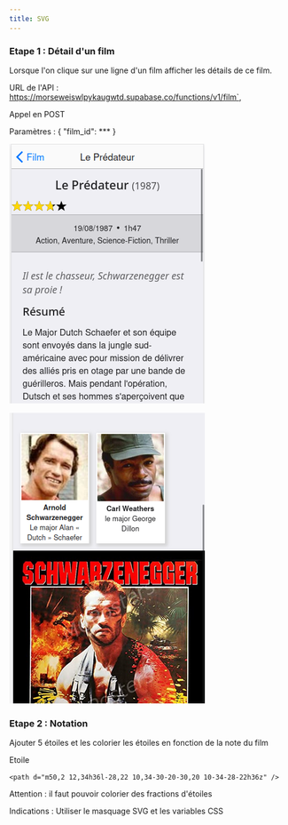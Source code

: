 ```yaml
---
title: SVG
---
```


### Etape 1 : Détail d'un film

Lorsque l'on clique sur une ligne d'un film  afficher les détails de ce film.

URL de l'API :
https://morseweiswlpykaugwtd.supabase.co/functions/v1/film`,

Appel en POST

Paramètres : { "film_id": *** }


![films](film.png)

![films](film-2.png)


### Etape 2 : Notation

Ajouter 5 étoiles et les colorier les étoiles en fonction de la note du film

Etoile

```
<path d="m50,2 12,34h36l-28,22 10,34-30-20-30,20 10-34-28-22h36z" />
```

Attention : il faut pouvoir colorier des fractions d'étoiles

Indications : Utiliser le masquage SVG et les variables CSS
